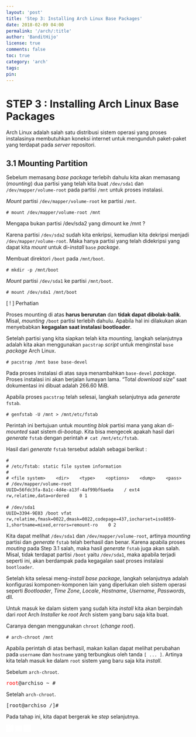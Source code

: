 ```yaml
---
layout: 'post'
title: 'Step 3: Installing Arch Linux Base Packages'
date: 2018-02-09 04:00
permalink: '/arch/:title'
author: 'BanditHijo'
license: true
comments: false
toc: true
category: 'arch'
tags:
pin:
---
```



# STEP 3 : Installing Arch Linux Base Packages

Arch Linux adalah salah satu distribusi sistem operasi yang proses instalasinya membutuhkan koneksi internet untuk mengunduh paket-paket yang terdapat pada _server_ repositori.

## 3.1 Mounting Partition

Sebelum memasang _base package_ terlebih dahulu kita akan memasang \(_mounting_\) dua partisi yang telah kita buat `/dev/sda1` dan `/dev/mapper/volume-root` pada partisi `/mnt` untuk proses instalasi.

_Mount_ partisi `/dev/mapper/volume-root` ke partisi `/mnt`.

```
# mount /dev/mapper/volume-root /mnt
```

<!-- PERTANYAAN -->
<div class="blockquote-yellow">
<div class="blockquote-yellow-title">Mengapa bukan partisi /dev/sda2 yang dimount ke /mnt ?</div>
<p>Karena partisi <code>/dev/sda2</code> sudah kita enkripsi, kemudian kita dekripsi menjadi <code>/dev/mapper/volume-root</code>. Maka hanya partisi yang telah didekripsi yang dapat kita <i>mount</i> untuk di-<i>install</i> <code>base</code> <i>package</i>.</p>
</div>

Membuat direktori `/boot` pada `/mnt/boot`.

```
# mkdir -p /mnt/boot
```

_Mount_ partisi `/dev/sda1` ke partisi `/mnt/boot`.

```
# mount /dev/sda1 /mnt/boot
```

<!-- PERHATIAN -->
<div class="blockquote-red">
<div class="blockquote-red-title">[ ! ] Perhatian</div>
<p>Proses mounting di atas <b>harus berurutan</b> dan <b>tidak dapat dibolak-balik</b>. Misal, <i>mounting</i> <code>/boot</code> partisi terlebih dahulu. Apabila hal ini dilakukan akan menyebabkan <b>kegagalan saat instalasi bootloader</b>.</p>
</div>

Setelah partisi yang kita siapkan telah kita _mounting_, langkah selanjutnya adalah kita akan menggunakan `pacstrap` _script_ untuk menginstal `base` _package_ Arch Linux.

```
# pacstrap /mnt base base-devel
```

Pada proses instalasi di atas saya menambahkan `base-devel` _package_. Proses instalasi ini akan berjalan lumayan lama. “Total _download size_” saat dokumentasi ini dibuat adalah 266.60 MiB.

Apabila proses `pacstrap` telah selesai, langkah selanjutnya ada _generate_ `fstab`.

```
# genfstab -U /mnt > /mnt/etc/fstab
```

Perintah ini bertujuan untuk _mounting blok_ partisi mana yang akan di-*mounted* saat sistem di-*bootup*.  Kita bisa mengecek apakah hasil dari _generate_ `fstab` dengan perintah `# cat /mnt/etc/fstab`.

Hasil dari _generate_ `fstab` tersebut adalah sebagai berikut :

```
#
# /etc/fstab: static file system information
#
# <file system>    <dir>    <type>    <options>    <dump>    <pass>
# /dev/mapper/volume-root
UUID=56fdc3fa-8a1c-4d4e-a13f-4af99bf6ae6a    / ext4  rw,relatime,data=ordered    0 1

# /dev/sda1
UUID=3394-9E03 /boot vfat rw,relatime,fmask=0022,dmask=0022,codepage=437,iocharset=iso8859-1,shortname=mixed,errors=remount-ro    0 2
```

Kita dapat melihat `/dev/sda1` dan `/dev/mapper/volume-root`, artinya _mounting_ partisi dan _generate_ `fstab` telah berhasil dan benar. Karena apabila proses _mouting_ pada Step 3.1 salah, maka hasil _generate_ `fstab` juga akan salah. Misal, tidak terdapat partisi `/boot` yaitu `/dev/sda1`, maka apabila terjadi seperti ini, akan berdampak pada kegagalan saat proses instalasi `bootloader`.

Setelah kita selesai meng-*install* _base package_, langkah selanjutnya adalah konfigurasi komponen-komponen lain yang diperlukan oleh sistem operasi seperti _Bootloader_, _Time Zone_, _Locale_, _Hostname_, _Username_, _Passwords_, dll.

Untuk masuk ke dalam sistem yang sudah kita _install_ kita akan berpindah dari _root_ Arch _Installer_ ke _root_ Arch sistem yang baru saja kita buat.

Caranya dengan menggunakan `chroot` \(_change root_\).

```
# arch-chroot /mnt
```

Apabila perintah di atas berhasil, makan kalian dapat melihat perubahan pada `username` dan `hostname` yang terbungkus oleh tanda `[ ... ]`. Artinya kita telah masuk ke dalam `root` sistem yang baru saja kita _install_.

Sebelum `arch-chroot`.
<pre>
<span style="color:red;">root</span>@archiso ~ #
</pre>

Setelah `arch-chroot`.
<pre>
[root@archiso /]#
</pre>

Pada tahap ini, kita dapat bergerak ke _step_ selanjutnya.


<!-- NEXT PREV BUTTON -->
<div class="post-nav">
<a class="btn-blue-l" href="/arch/step-2-disk-partitioning"><img style="width:20px;" src="/assets/img/logo/logo_ap.png"></a>
<a class="btn-blue-c" href="/arch/"><img style="width:20px;" src="/assets/img/logo/logo_menu.svg"></a>
<a class="btn-blue-r" href="/arch/step-4-set-up-bootloader"><img style="width:20px;" src="/assets/img/logo/logo_an.png"></a>
</div>

